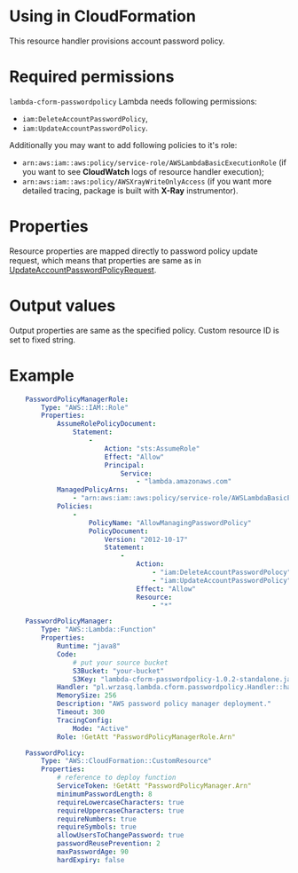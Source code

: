 <!---
# This file is part of the pl.wrzasq.lambda.
#
# @license http://mit-license.org/ The MIT license
# @copyright 2019 © by Rafał Wrzeszcz - Wrzasq.pl.
-->

# Using in CloudFormation

This resource handler provisions account password policy.

# Required permissions

`lambda-cform-passwordpolicy` Lambda needs following permissions:

-   `iam:DeleteAccountPasswordPolicy`,
-   `iam:UpdateAccountPasswordPolicy`.

Additionally you may want to add following policies to it's role:

-   `arn:aws:iam::aws:policy/service-role/AWSLambdaBasicExecutionRole` (if you want to see **CloudWatch** logs of
resource handler execution);
-   `arn:aws:iam::aws:policy/AWSXrayWriteOnlyAccess` (if you want more detailed tracing, package is built with
**X-Ray** instrumentor).

# Properties

Resource properties are mapped directly to password policy update request, which means that properties are same as in
[UpdateAccountPasswordPolicyRequest](https://docs.aws.amazon.com/AWSJavaSDK/latest/javadoc/com/amazonaws/services/identitymanagement/model/UpdateAccountPasswordPolicyRequest.html).

# Output values

Output properties are same as the specified policy. Custom resource ID is set to fixed string.

# Example

```yaml
    PasswordPolicyManagerRole:
        Type: "AWS::IAM::Role"
        Properties:
            AssumeRolePolicyDocument:
                Statement:
                    -
                        Action: "sts:AssumeRole"
                        Effect: "Allow"
                        Principal:
                            Service:
                                - "lambda.amazonaws.com"
            ManagedPolicyArns:
                - "arn:aws:iam::aws:policy/service-role/AWSLambdaBasicExecutionRole"
            Policies:
                -
                    PolicyName: "AllowManagingPasswordPolicy"
                    PolicyDocument:
                        Version: "2012-10-17"
                        Statement:
                            -
                                Action:
                                    - "iam:DeleteAccountPasswordPolocy"
                                    - "iam:UpdateAccountPasswordPolicy"
                                Effect: "Allow"
                                Resource:
                                    - "*"

    PasswordPolicyManager:
        Type: "AWS::Lambda::Function"
        Properties:
            Runtime: "java8"
            Code:
                # put your source bucket
                S3Bucket: "your-bucket"
                S3Key: "lambda-cform-passwordpolicy-1.0.2-standalone.jar"
            Handler: "pl.wrzasq.lambda.cform.passwordpolicy.Handler::handle"
            MemorySize: 256
            Description: "AWS password policy manager deployment."
            Timeout: 300
            TracingConfig:
                Mode: "Active"
            Role: !GetAtt "PasswordPolicyManagerRole.Arn"

    PasswordPolicy:
        Type: "AWS::CloudFormation::CustomResource"
        Properties:
            # reference to deploy function
            ServiceToken: !GetAtt "PasswordPolicyManager.Arn"
            minimumPasswordLength: 8
            requireLowercaseCharacters: true
            requireUppercaseCharacters: true
            requireNumbers: true
            requireSymbols: true
            allowUsersToChangePassword: true
            passwordReusePrevention: 2
            maxPasswordAge: 90
            hardExpiry: false
```
